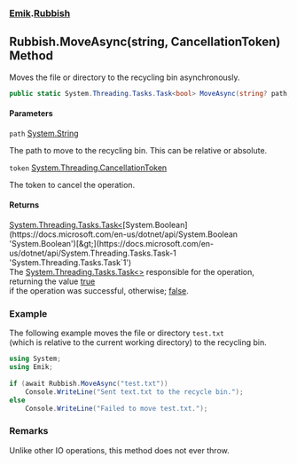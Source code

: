 ### [Emik](Emik.md 'Emik').[Rubbish](Rubbish.md 'Emik.Rubbish')

## Rubbish.MoveAsync(string, CancellationToken) Method

Moves the file or directory to the recycling bin asynchronously.

```csharp
public static System.Threading.Tasks.Task<bool> MoveAsync(string? path, System.Threading.CancellationToken token=default(System.Threading.CancellationToken));
```
#### Parameters

<a name='Emik.Rubbish.MoveAsync(string,System.Threading.CancellationToken).path'></a>

`path` [System.String](https://docs.microsoft.com/en-us/dotnet/api/System.String 'System.String')

The path to move to the recycling bin. This can be relative or absolute.

<a name='Emik.Rubbish.MoveAsync(string,System.Threading.CancellationToken).token'></a>

`token` [System.Threading.CancellationToken](https://docs.microsoft.com/en-us/dotnet/api/System.Threading.CancellationToken 'System.Threading.CancellationToken')

The token to cancel the operation.

#### Returns
[System.Threading.Tasks.Task&lt;](https://docs.microsoft.com/en-us/dotnet/api/System.Threading.Tasks.Task-1 'System.Threading.Tasks.Task`1')[System.Boolean](https://docs.microsoft.com/en-us/dotnet/api/System.Boolean 'System.Boolean')[&gt;](https://docs.microsoft.com/en-us/dotnet/api/System.Threading.Tasks.Task-1 'System.Threading.Tasks.Task`1')  
The [System.Threading.Tasks.Task&lt;&gt;](https://docs.microsoft.com/en-us/dotnet/api/System.Threading.Tasks.Task-1 'System.Threading.Tasks.Task`1') responsible for the operation, returning the value [true](https://docs.microsoft.com/en-us/dotnet/csharp/language-reference/builtin-types/bool 'https://docs.microsoft.com/en-us/dotnet/csharp/language-reference/builtin-types/bool')  
if the operation was successful, otherwise; [false](https://docs.microsoft.com/en-us/dotnet/csharp/language-reference/builtin-types/bool 'https://docs.microsoft.com/en-us/dotnet/csharp/language-reference/builtin-types/bool').

### Example
  
The following example moves the file or directory `test.txt`  
(which is relative to the current working directory) to the recycling bin.  
  
```csharp  
using System;  
using Emik;  
  
if (await Rubbish.MoveAsync("test.txt"))  
    Console.WriteLine("Sent text.txt to the recycle bin.");  
else  
    Console.WriteLine("Failed to move test.txt.");  
```

### Remarks
  
Unlike other IO operations, this method does not ever throw.